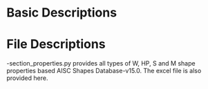 # Basic Descriptions

# File Descriptions

-section_properties.py provides all types of W, HP, S and M shape properties based AISC Shapes Database-v15.0. The excel file is also provided here.
